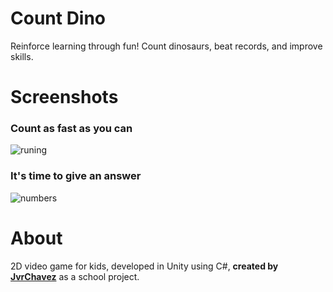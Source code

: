 # Count Dino
Reinforce learning through fun! Count dinosaurs, beat records, and improve skills.

# Screenshots
### Count as fast as you can
![runing](https://github.com/JvrChavez/countDino/assets/60673259/958207c1-c3e4-4b22-86bb-f67a779b4b2f)
### It's time to give an answer
![numbers](https://github.com/JvrChavez/countDino/assets/60673259/b3e6c82b-2420-4d9d-a798-01264aeb7a90)

# About
2D video game for kids, developed in Unity using C#, **created by [JvrChavez](https://www.linkedin.com/in/jvrchavez/)** as a school project.

